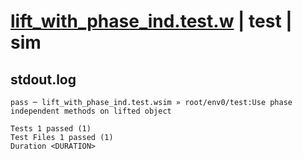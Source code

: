 # [lift_with_phase_ind.test.w](../../../../../examples/tests/valid/lift_with_phase_ind.test.w) | test | sim

## stdout.log
```log
pass ─ lift_with_phase_ind.test.wsim » root/env0/test:Use phase independent methods on lifted object
 
Tests 1 passed (1)
Test Files 1 passed (1)
Duration <DURATION>
```

